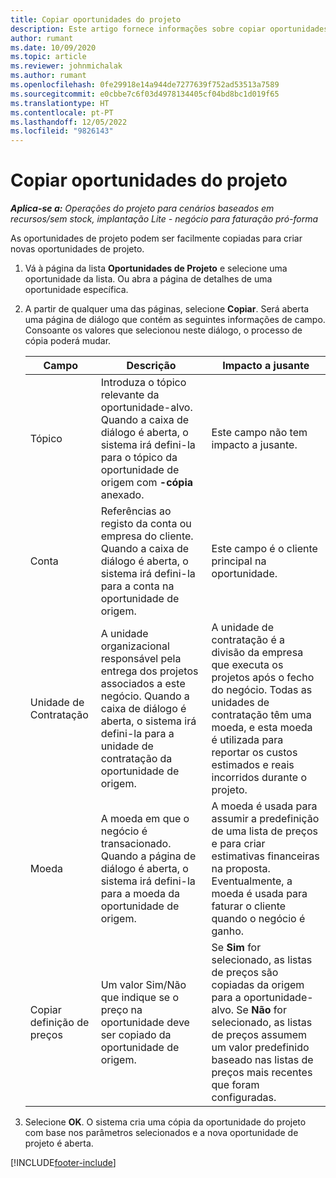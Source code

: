 ```yaml
---
title: Copiar oportunidades do projeto
description: Este artigo fornece informações sobre copiar oportunidades baseadas em projetos no Project Operations.
author: rumant
ms.date: 10/09/2020
ms.topic: article
ms.reviewer: johnmichalak
ms.author: rumant
ms.openlocfilehash: 0fe29918e14a944de7277639f752ad53513a7589
ms.sourcegitcommit: e0cbbe7c6f03d4978134405cf04bd8bc1d019f65
ms.translationtype: HT
ms.contentlocale: pt-PT
ms.lasthandoff: 12/05/2022
ms.locfileid: "9826143"
---
```

# <a name="copy-project-opportunities"></a>Copiar oportunidades do projeto

_**Aplica-se a:** Operações do projeto para cenários baseados em recursos/sem stock, implantação Lite - negócio para faturação pró-forma_


As oportunidades de projeto podem ser facilmente copiadas para criar novas oportunidades de projeto. 

1. Vá à página da lista **Oportunidades de Projeto** e selecione uma oportunidade da lista. Ou abra a página de detalhes de uma oportunidade específica. 
2. A partir de qualquer uma das páginas, selecione **Copiar**. Será aberta uma página de diálogo que contém as seguintes informações de campo. Consoante os valores que selecionou neste diálogo, o processo de cópia poderá mudar.

    | **Campo** | **Descrição** | **Impacto a jusante** |
    | --- | --- | --- |
    | Tópico | Introduza o tópico relevante da oportunidade-alvo. Quando a caixa de diálogo é aberta, o sistema irá defini-la para o tópico da oportunidade de origem com **-cópia** anexado. | Este campo não tem impacto a jusante. |
    | Conta | Referências ao registo da conta ou empresa do cliente. Quando a caixa de diálogo é aberta, o sistema irá defini-la para a conta na oportunidade de origem. | Este campo é o cliente principal na oportunidade. |
    | Unidade de Contratação | A unidade organizacional responsável pela entrega dos projetos associados a este negócio. Quando a caixa de diálogo é aberta, o sistema irá defini-la para a unidade de contratação da oportunidade de origem. | A unidade de contratação é a divisão da empresa que executa os projetos após o fecho do negócio. Todas as unidades de contratação têm uma moeda, e esta moeda é utilizada para reportar os custos estimados e reais incorridos durante o projeto. |
    | Moeda | A moeda em que o negócio é transacionado. Quando a página de diálogo é aberta, o sistema irá defini-la para a moeda da oportunidade de origem. | A moeda é usada para assumir a predefinição de uma lista de preços e para criar estimativas financeiras na proposta. Eventualmente, a moeda é usada para faturar o cliente quando o negócio é ganho. |
    | Copiar definição de preços | Um valor Sim/Não que indique se o preço na oportunidade deve ser copiado da oportunidade de origem. | Se **Sim** for selecionado, as listas de preços são copiadas da origem para a oportunidade-alvo. Se **Não** for selecionado, as listas de preços assumem um valor predefinido baseado nas listas de preços mais recentes que foram configuradas. |

3. Selecione **OK**. O sistema cria uma cópia da oportunidade do projeto com base nos parâmetros selecionados e a nova oportunidade de projeto é aberta.


[!INCLUDE[footer-include](../includes/footer-banner.md)]
